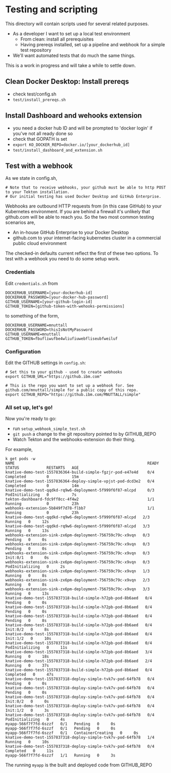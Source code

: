 # Testing and scripting

This directory will contain scripts used for several related purposes. 

- As a developer I want to set up a local test environment
  - From clean: install all prerequisites
  - Having prereqs installed, set up a pipeline and webhook for a simple test repository
- We'll want automated tests that do much the same things. 

This is a work in progress and will take a while to settle down. 

## Clean Docker Desktop: Install prereqs

- check test/config.sh 
- `test/install_prereqs.sh`

## Install Dashboard and wehooks extension

- you need a docker hub ID and will be prompted to 'docker login' if you've not all ready done so
- check that GOPATH is set
- `export KO_DOCKER_REPO=docker.io/[your_dockerhub_id]`
- `test/install_dashboard_and_extension.sh`

## Test with a webhook

As we state in config.sh, 
```
# Note that to receive webhooks, your github must be able to http POST to your Tekton installation. 
# Our initial testing has used Docker Desktop and GitHub Enterprise. 
```

Webhooks are outbound HTTP requests from (in this case GitHub) to your Kubernetes environment. If you are behind a firewall it's unlikely that github.com will be able to reach you. So the two most common testing scenarios are, 
- An in-house GitHub Enterprise to your Docker Desktop
- github.com to your internet-facing kubernetes cluster in a commercial public cloud environment

The checked-in defaults current reflect the first of these two options. To test with a webhook you need to do some setup work. 

### Credentials 
Edit `credentials.sh` from 
```
DOCKERHUB_USERNAME=[your-dockerhub-id]
DOCKERHUB_PASSWORD=[your-docker-hub-password]
GITHUB_USERNAME=[your-github-login-id]
GITHUB_TOKEN=[github-token-with-wehooks-permissions]
```
to something of the form, 
```
DOCKERHUB_USERNAME=mnuttall
DOCKERHUB_PASSWORD=thisIsNotMyPassword
GITHUB_USERNAME=mnuttall
GITHUB_TOKEN=fbufliwufbe4wliufiuwebfliseubfweiluf
```

### Configuration
Edit the GITHUB settings in `config.sh`: 
```
# Set this to your github - used to create webhooks
export GITHUB_URL="https://github.ibm.com"

# This is the repo you want to set up a webhook for. See github.com/mnuttall/simple for a public copy of this repo. 
export GITHUB_REPO="https://github.ibm.com/MNUTTALL/simple"
```

### All set up, let's go! 

Now you're ready to go: 
- run `setup_webhook_simple_test.sh`
- `git push` a change to the git repository pointed to by GITHUB_REPO
- Watch Tekton and the webhooks-extension do their thing. 

For example, 
```
k get pods -w
NAME                                                          READY   STATUS            RESTARTS   AGE
knative-demo-test-1557836364-build-simple-fgzjr-pod-e47e4d    0/4     Completed         0          15m
knative-demo-test-1557836364-deploy-simple-vpjst-pod-dcd3e2   0/4     Completed         0          14m
knative-demo-test-qqdkd-rq9w6-deployment-5f999f6f87-mlcpd     0/3     PodInitializing   0          7s
tekton-dashboard-fdc9ff8cc-4f4w2                              1/1     Running           0          23h
webhooks-extension-5b849f7d78-flbb7                           1/1     Running           0          23h
knative-demo-test-qqdkd-rq9w6-deployment-5f999f6f87-mlcpd   2/3   Running   0     12s
knative-demo-test-qqdkd-rq9w6-deployment-5f999f6f87-mlcpd   3/3   Running   0     13s
webhooks-extension-sink-zx6pm-deployment-756759c79c-x9vqn   0/3   Pending   0     0s
webhooks-extension-sink-zx6pm-deployment-756759c79c-x9vqn   0/3   Pending   0     0s
webhooks-extension-sink-zx6pm-deployment-756759c79c-x9vqn   0/3   Init:0/1   0     0s
webhooks-extension-sink-zx6pm-deployment-756759c79c-x9vqn   0/3   PodInitializing   0     2s
webhooks-extension-sink-zx6pm-deployment-756759c79c-x9vqn   1/3   Running   0     8s
webhooks-extension-sink-zx6pm-deployment-756759c79c-x9vqn   2/3   Running   0     8s
webhooks-extension-sink-zx6pm-deployment-756759c79c-x9vqn   3/3   Running   0     13s
knative-demo-test-1557837318-build-simple-h72pb-pod-8b6aed   0/4   Pending   0     0s
knative-demo-test-1557837318-build-simple-h72pb-pod-8b6aed   0/4   Pending   0     0s
knative-demo-test-1557837318-build-simple-h72pb-pod-8b6aed   0/4   Pending   0     8s
knative-demo-test-1557837318-build-simple-h72pb-pod-8b6aed   0/4   Init:0/2   0     8s
knative-demo-test-1557837318-build-simple-h72pb-pod-8b6aed   0/4   Init:1/2   0     10s
knative-demo-test-1557837318-build-simple-h72pb-pod-8b6aed   0/4   PodInitializing   0     11s
knative-demo-test-1557837318-build-simple-h72pb-pod-8b6aed   3/4   Running   0     18s
knative-demo-test-1557837318-build-simple-h72pb-pod-8b6aed   2/4   Running   0     37s
knative-demo-test-1557837318-build-simple-h72pb-pod-8b6aed   0/4   Completed   0     47s
knative-demo-test-1557837318-deploy-simple-tvk7v-pod-64fb78   0/4   Pending   0     0s
knative-demo-test-1557837318-deploy-simple-tvk7v-pod-64fb78   0/4   Pending   0     0s
knative-demo-test-1557837318-deploy-simple-tvk7v-pod-64fb78   0/4   Init:0/2   0     0s
knative-demo-test-1557837318-deploy-simple-tvk7v-pod-64fb78   0/4   Init:1/2   0     3s
knative-demo-test-1557837318-deploy-simple-tvk7v-pod-64fb78   0/4   PodInitializing   0     4s
myapp-566f7f7fd-6szzf   0/1   Pending   0     0s
myapp-566f7f7fd-6szzf   0/1   Pending   0     0s
myapp-566f7f7fd-6szzf   0/1   ContainerCreating   0     0s
knative-demo-test-1557837318-deploy-simple-tvk7v-pod-64fb78   1/4   Running   0     10s
knative-demo-test-1557837318-deploy-simple-tvk7v-pod-64fb78   0/4   Completed   0     11s
myapp-566f7f7fd-6szzf   1/1   Running   0     3s
```

The running `myapp` is the built and deployed code from GITHUB_REPO
